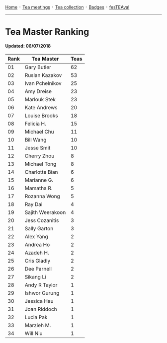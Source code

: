 [Home](./README.md) ᛫ [Tea meetings](./MEETINGS.md) ᛫ [Tea collection](./COLLECTION.md) ᛫ [Badges](./BADGES.md) ᛫ [fesTEAval](./FESTEAVAL.md)

-----

# Tea Master Ranking
#### Updated: 06/07/2018

| Rank | Tea Master         | Teas |
|------|--------------------|------|
| 01   | Gary Butler        | 62   |
| 02   | Ruslan Kazakov     | 53   |
| 03   | Ivan Pchelnikov    | 25   |
| 04   | Amy Dreise         | 23   |
| 05   | Marlouk Stek       | 23   |
| 06   | Kate Andrews       | 20   |
| 07   | Louise Brooks      | 18   |
| 08   | Felicia H.         | 15   |
| 09   | Michael Chu        | 11   |
| 10   | Bill Wang          | 10   |
| 11   | Jesse Smit         | 10   |
| 12   | Cherry Zhou        | 8    |
| 13   | Michael Tong       | 8    |
| 14   | Charlotte Bian     | 6    |
| 15   | Marianne G.        | 6    |
| 16   | Mamatha R.         | 5    |
| 17   | Rozanna Wong       | 5    |
| 18   | Ray Dai            | 4    |
| 19   | Sajith Weerakoon   | 4    |
| 20   | Jess Cozanitis     | 3    |
| 21   | Sally Garton       | 3    |
| 22   | Alex Yang          | 2    |
| 23   | Andrea Ho          | 2    |
| 24   | Azadeh H.          | 2    |
| 25   | Cris Gladly        | 2    |
| 26   | Dee Parnell        | 2    |
| 27   | Sikang Li          | 2    |
| 28   | Andy R Taylor      | 1    |
| 29   | Ishwor Gurung      | 1    |
| 30   | Jessica Hau        | 1    |
| 31   | Joan Riddoch       | 1    |
| 32   | Lucia Pak          | 1    |
| 33   | Marzieh M.         | 1    |
| 34   | Will Niu           | 1    |
